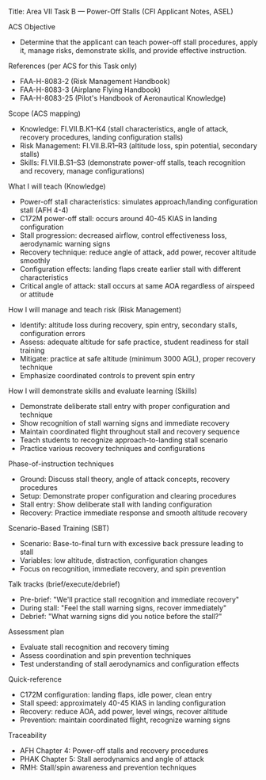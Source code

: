 Title: Area VII Task B — Power-Off Stalls (CFI Applicant Notes, ASEL)

ACS Objective
- Determine that the applicant can teach power-off stall procedures, apply it, manage risks, demonstrate skills, and provide effective instruction.

References (per ACS for this Task only)
- FAA-H-8083-2 (Risk Management Handbook)
- FAA-H-8083-3 (Airplane Flying Handbook)
- FAA-H-8083-25 (Pilot's Handbook of Aeronautical Knowledge)

Scope (ACS mapping)
- Knowledge: FI.VII.B.K1–K4 (stall characteristics, angle of attack, recovery procedures, landing configuration stalls)
- Risk Management: FI.VII.B.R1–R3 (altitude loss, spin potential, secondary stalls)
- Skills: FI.VII.B.S1–S3 (demonstrate power-off stalls, teach recognition and recovery, manage configurations)

What I will teach (Knowledge)
- Power-off stall characteristics: simulates approach/landing configuration stall (AFH 4-4)
- C172M power-off stall: occurs around 40-45 KIAS in landing configuration
- Stall progression: decreased airflow, control effectiveness loss, aerodynamic warning signs
- Recovery technique: reduce angle of attack, add power, recover altitude smoothly
- Configuration effects: landing flaps create earlier stall with different characteristics
- Critical angle of attack: stall occurs at same AOA regardless of airspeed or attitude

How I will manage and teach risk (Risk Management)
- Identify: altitude loss during recovery, spin entry, secondary stalls, configuration errors
- Assess: adequate altitude for safe practice, student readiness for stall training
- Mitigate: practice at safe altitude (minimum 3000 AGL), proper recovery technique
- Emphasize coordinated controls to prevent spin entry

How I will demonstrate skills and evaluate learning (Skills)
- Demonstrate deliberate stall entry with proper configuration and technique
- Show recognition of stall warning signs and immediate recovery
- Maintain coordinated flight throughout stall and recovery sequence
- Teach students to recognize approach-to-landing stall scenario
- Practice various recovery techniques and configurations

Phase-of-instruction techniques
- Ground: Discuss stall theory, angle of attack concepts, recovery procedures
- Setup: Demonstrate proper configuration and clearing procedures
- Stall entry: Show deliberate stall with landing configuration
- Recovery: Practice immediate response and smooth altitude recovery

Scenario-Based Training (SBT)
- Scenario: Base-to-final turn with excessive back pressure leading to stall
- Variables: low altitude, distraction, configuration changes
- Focus on recognition, immediate recovery, and spin prevention

Talk tracks (brief/execute/debrief)
- Pre-brief: "We'll practice stall recognition and immediate recovery"
- During stall: "Feel the stall warning signs, recover immediately"
- Debrief: "What warning signs did you notice before the stall?"

Assessment plan
- Evaluate stall recognition and recovery timing
- Assess coordination and spin prevention techniques
- Test understanding of stall aerodynamics and configuration effects

Quick-reference
- C172M configuration: landing flaps, idle power, clean entry
- Stall speed: approximately 40-45 KIAS in landing configuration
- Recovery: reduce AOA, add power, level wings, recover altitude
- Prevention: maintain coordinated flight, recognize warning signs

Traceability
- AFH Chapter 4: Power-off stalls and recovery procedures
- PHAK Chapter 5: Stall aerodynamics and angle of attack
- RMH: Stall/spin awareness and prevention techniques